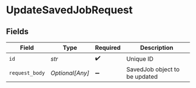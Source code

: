 # UpdateSavedJobRequest


## Fields

| Field                         | Type                          | Required                      | Description                   |
| ----------------------------- | ----------------------------- | ----------------------------- | ----------------------------- |
| `id`                          | *str*                         | :heavy_check_mark:            | Unique ID                     |
| `request_body`                | *Optional[Any]*               | :heavy_minus_sign:            | SavedJob object to be updated |
